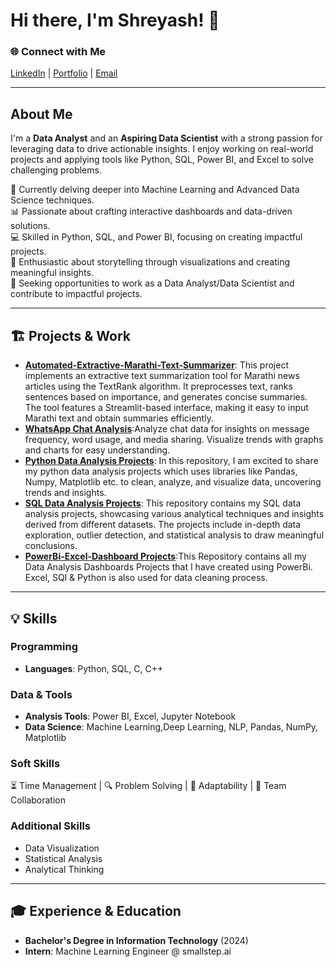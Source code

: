 # Hi there, I'm Shreyash! 👋  

### 🌐 Connect with Me  
[LinkedIn](https://www.linkedin.com/in/shreyashsupe/) | [Portfolio]() | [Email](mailto:shreyashsupe11@gmail.com)  

---

## About Me  
I'm a **Data Analyst** and an **Aspiring Data Scientist** with a strong passion for leveraging data to drive actionable insights. I enjoy working on real-world projects and applying tools like Python, SQL, Power BI, and Excel to solve challenging problems.  

🌱 Currently delving deeper into Machine Learning and Advanced Data Science techniques.  
📊 Passionate about crafting interactive dashboards and data-driven solutions.  
💻 Skilled in Python, SQL, and Power BI, focusing on creating impactful projects.  
🎨 Enthusiastic about storytelling through visualizations and creating meaningful insights.  
🎯 Seeking opportunities to work as a Data Analyst/Data Scientist and contribute to impactful projects.  

---

## 🏗️ Projects & Work  

- **[Automated-Extractive-Marathi-Text-Summarizer](https://github.com/shreyashsupe/Automated-Extractive-Marathi-Text-Summarizer)**: This project implements an extractive text summarization tool for Marathi news articles using the TextRank algorithm. It preprocesses text, ranks sentences based on importance, and generates concise summaries. The tool features a Streamlit-based interface, making it easy to input Marathi text and obtain summaries efficiently.
-  **[WhatsApp Chat Analysis](https://github.com/shreyashsupe/WhatsApp-Chat-Analyzer)**:Analyze chat data for insights on message frequency, word usage, and media sharing. Visualize trends with graphs and charts for easy understanding.
- **[Python Data Analysis Projects](https://github.com/shreyashsupe/Python-Data-Analysis-Projects)**: In this repository, I am excited to share my python data analysis projects which uses libraries like Pandas, Numpy, Matplotlib etc. to clean, analyze, and visualize data, uncovering trends and insights.
-  **[SQL Data Analysis Projects](https://github.com/shreyashsupe/SQL-Data-Analysis-Project)**: This repository contains my SQL data analysis projects, showcasing various analytical techniques and insights derived from different datasets. The projects include in-depth data exploration, outlier detection, and statistical analysis to draw meaningful conclusions.
-  **[PowerBi-Excel-Dashboard Projects](https://github.com/shreyashsupe/Powerbi-Dashboard-Projects)**:This Repository contains all my Data Analysis Dashboards Projects that I have created using PowerBi. Excel, SQl & Python is also used for data cleaning process.
---

## 💡 Skills  

### Programming  
- **Languages**: Python, SQL, C, C++  

### Data & Tools  
- **Analysis Tools**: Power BI, Excel, Jupyter Notebook  
- **Data Science**: Machine Learning,Deep Learning, NLP, Pandas, NumPy, Matplotlib  

### Soft Skills  
⏳ Time Management | 🔍 Problem Solving | 🔄 Adaptability | 🤝 Team Collaboration  

### Additional Skills  
- Data Visualization  
- Statistical Analysis  
- Analytical Thinking  

---

## 🎓 Experience & Education  

- **Bachelor's Degree in Information Technology** (2024)
- **Intern**: Machine Learning Engineer @ smallstep.ai       



